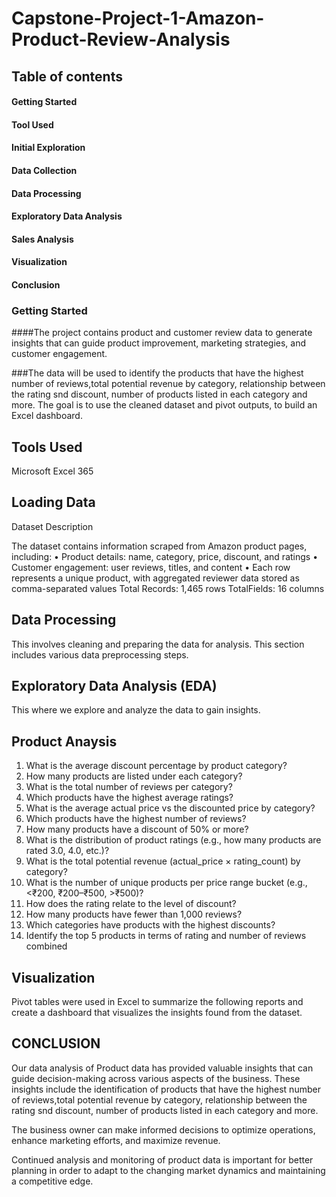 # Capstone-Project-1-Amazon-Product-Review-Analysis

## Table of contents

#### Getting Started 
#### Tool Used
#### Initial Exploration 
#### Data Collection 
#### Data Processing 
#### Exploratory Data Analysis 
#### Sales Analysis 
#### Visualization 
#### Conclusion


### Getting Started

####The project contains product and customer review data to generate insights that can guide product improvement, marketing strategies, and customer engagement.

###The data  will be used to identify the products that have the highest number of reviews,total potential revenue by category, relationship between the rating snd discount, number of products listed in each category and more. The goal is to use the cleaned dataset and pivot outputs, to build an Excel dashboard.

## Tools Used

Microsoft Excel 365

## Loading Data

Dataset Description

The dataset contains information scraped from Amazon product pages, including:
• Product details: name, category, price, discount, and ratings
• Customer engagement: user reviews, titles, and content
•
Each row represents a unique product, with aggregated reviewer data
stored as comma-separated values
Total
Records:
1,465
rows
TotalFields: 16 columns

## Data Processing

This involves cleaning and preparing the data for analysis. This section includes various data preprocessing steps.

## Exploratory Data Analysis (EDA)

This where we explore and analyze the data to gain insights.

## Product Anaysis

1. What is the average discount percentage by product category?
2. How many products are listed under each category?
3. What is the total number of reviews per category?
4. Which products have the highest average ratings?
5. What is the average actual price vs the discounted price by category?
6. Which products have the highest number of reviews?
7. How many products have a discount of 50% or more?
8. What is the distribution of product ratings (e.g., how many products are rated 3.0,
4.0, etc.)?
9. What is the total potential revenue (actual_price × rating_count) by category?
10. What is the number of unique products per price range bucket (e.g., <₹200,
₹200–₹500, >₹500)?
11. How does the rating relate to the level of discount?
12. How many products have fewer than 1,000 reviews?
13. Which categories have products with the highest discounts?
14. Identify the top 5 products in terms of rating and number of reviews combined
    
## Visualization

Pivot tables were used in Excel to summarize the following reports and create a dashboard that visualizes the insights found from the dataset.

## CONCLUSION

Our data analysis of Product data has provided valuable insights that can guide decision-making across various aspects of the business. These insights include the identification of products that have the highest number of reviews,total potential revenue by category, relationship between the rating snd discount, number of products listed in each category and more.

The business owner can make informed decisions to optimize operations, enhance marketing efforts, and maximize revenue.

Continued analysis and monitoring of product data is important for better planning in order to adapt to the changing market dynamics and maintaining a competitive edge.
